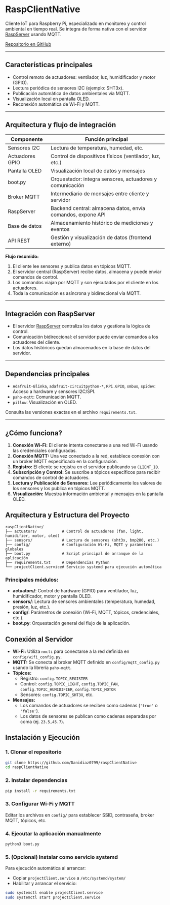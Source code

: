 # RaspClientNative

Cliente IoT para Raspberry Pi, especializado en monitoreo y control ambiental en tiempo real. Se integra de forma nativa con el servidor [RaspServer](https://github.com/Danidiaz0799/raspServer) usando MQTT.

[Repositorio en GitHub](https://github.com/Danidiaz0799/raspClientNative)

---

## Características principales

- Control remoto de actuadores: ventilador, luz, humidificador y motor (GPIO).
- Lectura periódica de sensores I2C (ejemplo: SHT3x).
- Publicación automática de datos ambientales vía MQTT.
- Visualización local en pantalla OLED.
- Reconexión automática de Wi-Fi y MQTT.

---

## Arquitectura y flujo de integración

| Componente          | Función principal                                           |
|---------------------|------------------------------------------------------------|
| Sensores I2C        | Lectura de temperatura, humedad, etc.                      |
| Actuadores GPIO     | Control de dispositivos físicos (ventilador, luz, etc.)    |
| Pantalla OLED       | Visualización local de datos y mensajes                    |
| boot.py             | Orquestador: integra sensores, actuadores y comunicación   |
| Broker MQTT         | Intermediario de mensajes entre cliente y servidor         |
| RaspServer          | Backend central: almacena datos, envía comandos, expone API|
| Base de datos       | Almacenamiento histórico de mediciones y eventos           |
| API REST            | Gestión y visualización de datos (frontend externo)        |

**Flujo resumido:**
1. El cliente lee sensores y publica datos en tópicos MQTT.
2. El servidor central (RaspServer) recibe datos, almacena y puede enviar comandos de control.
3. Los comandos viajan por MQTT y son ejecutados por el cliente en los actuadores.
4. Toda la comunicación es asíncrona y bidireccional vía MQTT.

---

## Integración con RaspServer
- El servidor [RaspServer](https://github.com/Danidiaz0799/raspServer) centraliza los datos y gestiona la lógica de control.
- Comunicación bidireccional: el servidor puede enviar comandos a los actuadores del cliente.
- Los datos históricos quedan almacenados en la base de datos del servidor.

---

## Dependencias principales

- `Adafruit-Blinka`, `adafruit-circuitpython-*`, `RPi.GPIO`, `smbus`, `spidev`: Acceso a hardware y sensores I2C/SPI.
- `paho-mqtt`: Comunicación MQTT.
- `pillow`: Visualización en OLED.

Consulta las versiones exactas en el archivo `requirements.txt`.

---

## ¿Cómo funciona?

1. **Conexión Wi-Fi:** El cliente intenta conectarse a una red Wi-Fi usando las credenciales configuradas.
2. **Conexión MQTT:** Una vez conectado a la red, establece conexión con un broker MQTT especificado en la configuración.
3. **Registro:** El cliente se registra en el servidor publicando su `CLIENT_ID`.
4. **Subscripción y Control:** Se suscribe a tópicos específicos para recibir comandos de control de actuadores.
5. **Lectura y Publicación de Sensores:** Lee periódicamente los valores de los sensores y los publica en tópicos MQTT.
6. **Visualización:** Muestra información ambiental y mensajes en la pantalla OLED.

## Arquitectura y Estructura del Proyecto

```
raspClientNative/
├── actuators/           # Control de actuadores (fan, light, humidifier, motor, oled)
├── sensors/             # Lectura de sensores (sht3x, bmp280, etc.)
├── config/              # Configuración Wi-Fi, MQTT y parámetros globales
├── boot.py              # Script principal de arranque de la aplicación
├── requirements.txt     # Dependencias Python
└── projectClient.service# Servicio systemd para ejecución automática
```

### Principales módulos:
- **actuators/**: Control de hardware (GPIO) para ventilador, luz, humidificador, motor y pantalla OLED.
- **sensors/**: Lectura de sensores ambientales (temperatura, humedad, presión, luz, etc.).
- **config/**: Parámetros de conexión (Wi-Fi, MQTT, tópicos, credenciales, etc.).
- **boot.py**: Orquestación general del flujo de la aplicación.

## Conexión al Servidor

- **Wi-Fi:** Utiliza `nmcli` para conectarse a la red definida en `config/wifi_config.py`.
- **MQTT:** Se conecta al broker MQTT definido en `config/mqtt_config.py` usando la librería `paho-mqtt`.
- **Tópicos:**
  - Registro: `config.TOPIC_REGISTER`
  - Control: `config.TOPIC_LIGHT`, `config.TOPIC_FAN`, `config.TOPIC_HUMIDIFIER`, `config.TOPIC_MOTOR`
  - Sensores: `config.TOPIC_SHT3X`, etc.
- **Mensajes:**
  - Los comandos de actuadores se reciben como cadenas (`'true'` o `'false'`).
  - Los datos de sensores se publican como cadenas separadas por coma (ej. `23.5,45.7`).

## Instalación y Ejecución

### 1. Clonar el repositorio
```bash
git clone https://github.com/Danidiaz0799/raspClientNative
cd raspClientNative
```

### 2. Instalar dependencias
```bash
pip install -r requirements.txt
```

### 3. Configurar Wi-Fi y MQTT
Editar los archivos en `config/` para establecer SSID, contraseña, broker MQTT, tópicos, etc.

### 4. Ejecutar la aplicación manualmente
```bash
python3 boot.py
```

### 5. (Opcional) Instalar como servicio systemd
Para ejecución automática al arrancar:
- Copiar `projectClient.service` a `/etc/systemd/system/`
- Habilitar y arrancar el servicio:
```bash
sudo systemctl enable projectClient.service
sudo systemctl start projectClient.service
```
